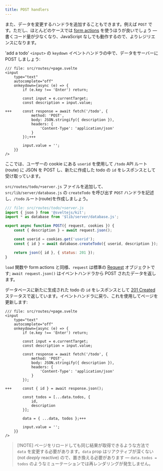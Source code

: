 ```yaml
---
title: POST handlers
---
```


また、データを変更するハンドラを追加することもできます。例えば `POST` です。ただし、ほとんどのケースでは [form actions](the-form-element) を使うほうが良いでしょう — 書くコード量が少なくなり、JavaScript なしでも動作するので、よりレジリエンスになります。

'add a todo' `<input>` の `keydown` イベントハンドラの中で、データをサーバーに POST しましょう:

```svelte
/// file: src/routes/+page.svelte
<input
	type="text"
	autocomplete="off"
	onkeydown={async (e) => {
		if (e.key !== 'Enter') return;

		const input = e.currentTarget;
		const description = input.value;

+++		const response = await fetch('/todo', {
			method: 'POST',
			body: JSON.stringify({ description }),
			headers: {
				'Content-Type': 'application/json'
			}
		});+++

		input.value = '';
	}}
/>
```

ここでは、ユーザーの cookie にある `userid` を使用して `/todo` API ルート(route) に JSON を POST し、新たに作成した todo の `id` をレスポンスとして受け取っています。

`src/routes/todo/+server.js` ファイルを追加して、`src/lib/server/database.js` の `createTodo` を呼び出す `POST` ハンドラを記述し、`/todo` ルート(route)を作成しましょう。

```js
/// file: src/routes/todo/+server.js
import { json } from '@sveltejs/kit';
import * as database from '$lib/server/database.js';

export async function POST({ request, cookies }) {
	const { description } = await request.json();

	const userid = cookies.get('userid');
	const { id } = await database.createTodo({ userid, description });

	return json({ id }, { status: 201 });
}
```

`load` 関数や form actions と同様、`request` は標準の [Request](https://developer.mozilla.org/ja/docs/Web/API/Request) オブジェクトです; `await request.json()` はイベントハンドラから POST されたデータを返します。

データベースに新たに生成された todo の `id` をレスポンスとして [201 Created](https://http.dog/201) ステータスで返しています。イベントハンドラに戻り、これを使用してページを更新します:

```svelte
/// file: src/routes/+page.svelte
<input
	type="text"
	autocomplete="off"
	onkeydown={async (e) => {
		if (e.key !== 'Enter') return;

		const input = e.currentTarget;
		const description = input.value;

		const response = await fetch('/todo', {
			method: 'POST',
			body: JSON.stringify({ description }),
			headers: {
				'Content-Type': 'application/json'
			}
		});

+++		const { id } = await response.json();

		const todos = [...data.todos, {
			id,
			description
		}];

		data = { ...data, todos };+++

		input.value = '';
	}}
/>
```

> [!NOTE] ページをリロードしても同じ結果が取得できるような方法で `data` を変更する必要があります。`data` prop はリアクティブが深くない (not _deeply_ reactive) ので、置き換える必要があります — `data.todos = todos` のようなミューテーションでは再レンダリングが発生しません。
